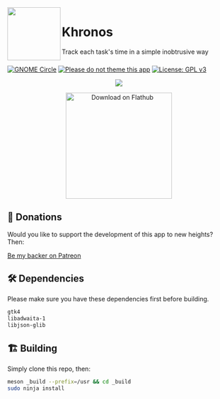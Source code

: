 <img align="left" style="vertical-align: middle" width="120" height="120" src="data/icon.png">
 
# Khronos

Track each task's time in a simple inobtrusive way

###

[![GNOME Circle](https://gitlab.gnome.org/Teams/Circle/-/raw/master/assets/button/badge.svg)](https://circle.gnome.org)
[![Please do not theme this app](https://stopthemingmy.app/badge.svg)](https://stopthemingmy.app)
[![License: GPL v3](https://img.shields.io/badge/License-GPL%20v3-blue.svg)](http://www.gnu.org/licenses/gpl-3.0)

<p align="center"><img src='data/shot.png'/></p>

<p align="center"><a href='https://flathub.org/apps/details/io.github.lainsce.Khronos'><img width='240' alt='Download on Flathub' src='https://flathub.org/assets/badges/flathub-badge-en.png'/></a></p>

## 💝 Donations

Would you like to support the development of this app to new heights? Then:

[Be my backer on Patreon](https://www.patreon.com/lainsce)

## 🛠️ Dependencies

Please make sure you have these dependencies first before building.

```bash
gtk4
libadwaita-1
libjson-glib
```

## 🏗️ Building

Simply clone this repo, then:

```bash
meson _build --prefix=/usr && cd _build
sudo ninja install
```
